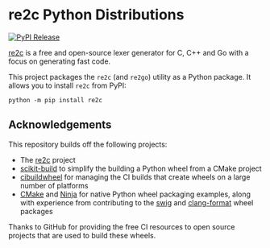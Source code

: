 # re2c Python Distributions

[![PyPI Release](https://img.shields.io/pypi/v/re2c.svg)](https://pypi.org/project/re2c)

[re2c](https://re2c.org/) is a free and open-source lexer generator for C, C++ and Go with a focus on generating fast code.

This project packages the `re2c` (and `re2go`) utility as a Python package. It allows you to install `re2c` from PyPI:

```
python -m pip install re2c
```

## Acknowledgements

This repository builds off the following projects:

* The [re2c](https://github.com/skvadrik/re2c) project
* [scikit-build](https://github.com/scikit-build/scikit-build) to simplify the building a Python wheel from a CMake project
* [cibuildwheel](https://github.com/pypa/cibuildwheel) for managing the CI builds that create wheels on a large number of platforms
* [CMake](https://github.com/scikit-build/cmake-python-distributions) and [Ninja](https://github.com/scikit-build/ninja-python-distributions) for native Python wheel packaging examples, along with experience from contributing to the [swig](https://github.com/nightlark/swig-pipy) and [clang-format](https://github.com/ssciwr/clang-format-wheel) wheel packages

Thanks to GitHub for providing the free CI resources to open source projects that are used to build these wheels.
